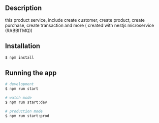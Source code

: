 



## Description

this product service, include create customer, create product, create purchase, create transaction and more ( created with nestjs microservice (RABBITMQ))

## Installation

```bash
$ npm install
```

## Running the app

```bash
# development
$ npm run start

# watch mode
$ npm run start:dev

# production mode
$ npm run start:prod
```

